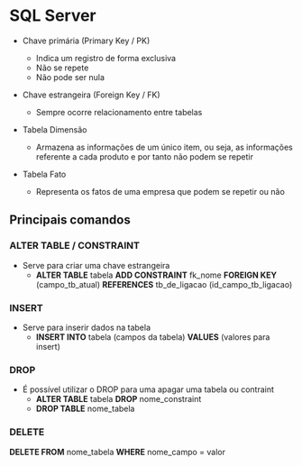# SQL Server

- Chave primária (Primary Key / PK)
  - Indica um registro de forma exclusiva
  - Não se repete
  - Não pode ser nula
  
- Chave estrangeira  (Foreign Key / FK)
  - Sempre ocorre relacionamento entre tabelas

- Tabela Dimensão
  - Armazena as informações de um único item, ou seja, as informações referente a cada produto e por tanto não podem se repetir

- Tabela Fato
  - Representa os fatos de uma empresa que podem se repetir ou não

## Principais comandos

### ALTER TABLE / CONSTRAINT
- Serve para criar uma chave estrangeira
  - **ALTER TABLE** tabela **ADD CONSTRAINT** fk_nome **FOREIGN KEY** (campo_tb_atual) **REFERENCES** tb_de_ligacao (id_campo_tb_ligacao)
### INSERT
- Serve para inserir dados na tabela
  - **INSERT INTO** tabela (campos da tabela) **VALUES** (valores para insert)
### DROP
- É possível utilizar o DROP para uma apagar uma tabela ou contraint
  - **ALTER TABLE** tabela **DROP** nome_constraint
  - **DROP TABLE** nome_tabela
### DELETE
  **DELETE FROM** nome_tabela **WHERE** nome_campo = valor
  
